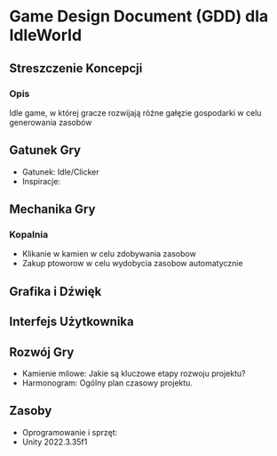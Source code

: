 # Game Design Document (GDD) dla IdleWorld

## Streszczenie Koncepcji

### Opis

Idle game, w której gracze rozwijają różne gałęzie gospodarki w celu generowania zasobów

## Gatunek Gry

- Gatunek: Idle/Clicker
- Inspiracje:

## Mechanika Gry

### Kopalnia

- Klikanie w kamien w celu zdobywania zasobow
- Zakup ptoworow w celu wydobycia zasobow automatycznie

## Grafika i Dźwięk

## Interfejs Użytkownika

## Rozwój Gry

- Kamienie milowe: Jakie są kluczowe etapy rozwoju projektu?
- Harmonogram: Ogólny plan czasowy projektu.

## Zasoby

- Oprogramowanie i sprzęt:
- Unity 2022.3.35f1
